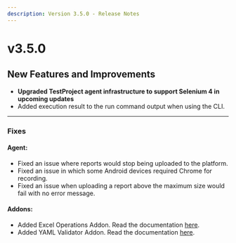 ```yaml
---
description: Version 3.5.0 - Release Notes
---
```


# v3.5.0

## New Features and Improvements

* **Upgraded TestProject agent infrastructure to support Selenium 4 in upcoming updates**
* Added execution result to the run command output when using the CLI.

****

### Fixes

#### Agent:

* Fixed an issue where reports would stop being uploaded to the platform.
* Fixed an issue in which some Android devices required Chrome for recording.
* Fixed an issue when uploading a report above the maximum size would fail with no error message.

#### Addons:

* Added Excel Operations Addon. Read the documentation [here](../testproject-addons/available-addons/xlsx-operations.md).
* Added YAML Validator Addon. Read the documentation [here](../testproject-addons/available-addons/yaml-validator.md).

